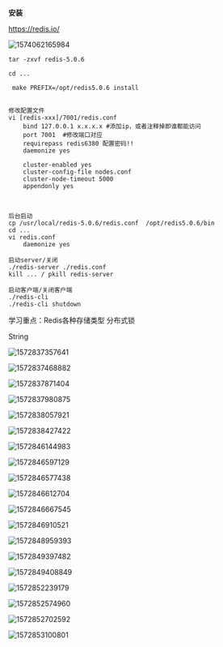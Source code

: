 **安装**

<https://redis.io/> 

![1574062165984](assets/1574062165984.png)





```
tar -zxvf redis-5.0.6

cd ...

 make PREFIX=/opt/redis5.0.6 install


修改配置文件
vi [redis-xxx]/7001/redis.conf 
    bind 127.0.0.1 x.x.x.x #添加ip，或者注释掉即谁都能访问
    port 7001  #修改端口对应
    requirepass redis6380 配置密码!!
    daemonize yes

    cluster-enabled yes
    cluster-config-file nodes.conf 
    cluster-node-timeout 5000
    appendonly yes
    
    

后台启动
cp /usr/local/redis-5.0.6/redis.conf  /opt/redis5.0.6/bin
cd ...
vi redis.conf
	daemonize yes

启动server/关闭
./redis-server ./redis.conf
kill ... / pkill redis-server

启动客户端/关闭客户端
./redis-cli 
./redis-cli shutdown
```









学习重点：Redis各种存储类型 分布式锁

String

![1572837357641](assets/1572837357641.png)



![1572837468882](assets/1572837468882.png)



![1572837871404](assets/1572837871404.png)



![1572837980875](assets/1572837980875.png)



![1572838057921](assets/1572838057921.png)





![1572838427422](assets/1572838427422.png)



![1572846144983](assets/1572846144983.png)



![1572846597129](assets/1572846597129.png)



![1572846577438](assets/1572846577438.png)





![1572846612704](assets/1572846612704.png)





![1572846667545](assets/1572846667545.png)



![1572846910521](assets/1572846910521.png)



![1572848959393](assets/1572849306405.png)



![1572849397482](assets/1572849397482.png)



![1572849408849](assets/1572849408849.png)



![1572852239179](assets/1572852239179.png)





![1572852574960](assets/1572852574960.png)



![1572852702592](assets/1572852702592.png)





![1572853100801](assets/1572853100801.png)

